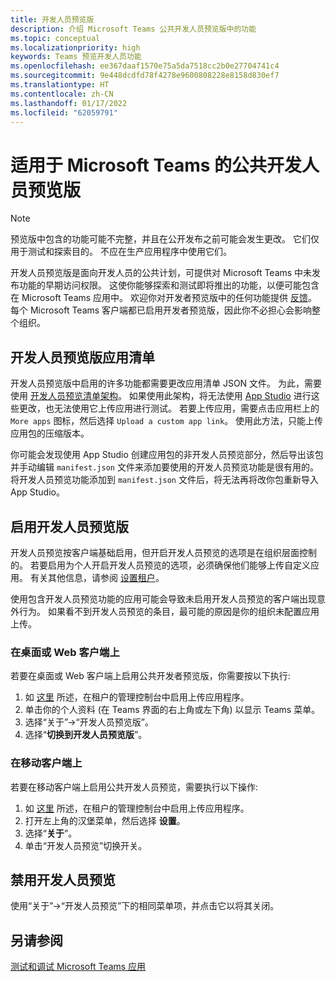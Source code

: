 ```yaml
---
title: 开发人员预览版
description: 介绍 Microsoft Teams 公共开发人员预览版中的功能
ms.topic: conceptual
ms.localizationpriority: high
keywords: Teams 预览开发人员功能
ms.openlocfilehash: ee367daaf1570e75a5da7518cc2b0e27704741c4
ms.sourcegitcommit: 9e448dcdfd78f4278e9600808228e8158d830ef7
ms.translationtype: HT
ms.contentlocale: zh-CN
ms.lasthandoff: 01/17/2022
ms.locfileid: "62059791"
---
```

# <a name="public-developer-preview-for-microsoft-teams"></a>适用于 Microsoft Teams 的公共开发人员预览版

>[!NOTE]
>预览版中包含的功能可能不完整，并且在公开发布之前可能会发生更改。 它们仅用于测试和探索目的。 不应在生产应用程序中使用它们。

开发人员预览版是面向开发人员的公共计划，可提供对 Microsoft Teams 中未发布功能的早期访问权限。 这使你能够探索和测试即将推出的功能，以便可能包含在 Microsoft Teams 应用中。 欢迎你对开发者预览版中的任何功能提供 [反馈](~/feedback.md)。 每个 Microsoft Teams 客户端都已启用开发者预览版，因此你不必担心会影响整个组织。

## <a name="developer-preview-app-manifest"></a>开发人员预览版应用清单

开发人员预览版中启用的许多功能都需要更改应用清单 JSON 文件。 为此，需要使用 [开发人员预览清单架构](~/resources/schema/manifest-schema-dev-preview.md)。 如果使用此架构，将无法使用 [App Studio](~/concepts/build-and-test/app-studio-overview.md) 进行这些更改，也无法使用它上传应用进行测试。 若要上传应用，需要点击应用栏上的 `More apps` 图标，然后选择 `Upload a custom app link`。 使用此方法，只能上传应用包的压缩版本。

你可能会发现使用 App Studio 创建应用包的非开发人员预览部分，然后导出该包并手动编辑 `manifest.json` 文件来添加要使用的开发人员预览功能是很有用的。 将开发人员预览功能添加到 `manifest.json` 文件后，将无法再将改你包重新导入 App Studio。

## <a name="enable-developer-preview"></a>启用开发人员预览版

开发人员预览按客户端基础启用，但开启开发人员预览的选项是在组织层面控制的。 若要启用为个人开启开发人员预览的选项，必须确保他们能够上传自定义应用。 有关其他信息，请参阅 [设置租户](~/concepts/build-and-test/prepare-your-o365-tenant.md)。

使用包含开发人员预览功能的应用可能会导致未启用开发人员预览的客户端出现意外行为。 如果看不到开发人员预览的条目，最可能的原因是你的组织未配置应用上传。

### <a name="on-a-desktop-or-web-client"></a>在桌面或 Web 客户端上

若要在桌面或 Web 客户端上启用公共开发者预览版，你需要按以下执行:

1. 如 [这里](~/concepts/build-and-test/prepare-your-o365-tenant.md) 所述，在租户的管理控制台中启用上传应用程序。
1. 单击你的个人资料 (在 Teams 界面的右上角或左下角) 以显示 Teams 菜单。
1. 选择“关于”→“开发人员预览版”。
1. 选择“**切换到开发人员预览版**”。

### <a name="on-a-mobile-client"></a>在移动客户端上

若要在移动客户端上启用公共开发人员预览，需要执行以下操作:

1. 如 [这里](~/concepts/build-and-test/prepare-your-o365-tenant.md) 所述，在租户的管理控制台中启用上传应用程序。
1. 打开左上角的汉堡菜单，然后选择 **设置**。
1. 选择“**关于**”。
1. 单击“开发人员预览”切换开关。

## <a name="disable-developer-preview"></a>禁用开发人员预览

使用“关于”→“开发人员预览”下的相同菜单项，并点击它以将其关闭。

## <a name="see-also"></a>另请参阅

[测试和调试 Microsoft Teams 应用](~/concepts/build-and-test/debug.md)